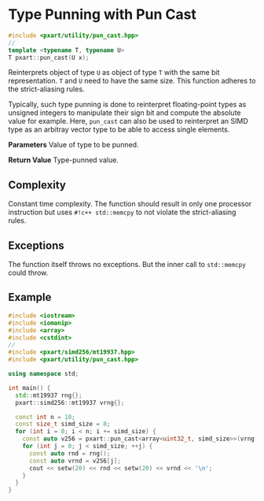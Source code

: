 # Type Punning with Pun Cast

```c++
#include <pxart/utility/pun_cast.hpp>
//
template <typename T, typename U>
T pxart::pun_cast(U x);
```

Reinterprets object of type `U` as object of type `T` with the same bit representation.
`T` and `U` need to have the same size.
This function adheres to the strict-aliasing rules.

Typically, such type punning is done to reinterpret floating-point types as unsigned integers to manipulate their sign bit and compute the absolute value for example.
Here, `pun_cast` can also be used to reinterpret an SIMD type as an arbitray vector type to be able to access single elements.

**Parameters**
Value of type to be punned.

**Return Value**
Type-punned value.

## Complexity
Constant time complexity.
The function should result in only one processor instruction but uses `#!c++ std::memcpy` to not violate the strict-aliasing rules.

## Exceptions
The function itself throws no exceptions.
But the inner call to `std::memcpy` could throw.

## Example

```c++
#include <iostream>
#include <iomanip>
#include <array>
#include <cstdint>
//
#include <pxart/simd256/mt19937.hpp>
#include <pxart/utility/pun_cast.hpp>

using namespace std;

int main() {
  std::mt19937 rng{};
  pxart::simd256::mt19937 vrng{};

  const int n = 10;
  const size_t simd_size = 8;
  for (int i = 0; i < n; i += simd_size) {
    const auto v256 = pxart::pun_cast<array<uint32_t, simd_size>>(vrng());
    for (int j = 0; j < simd_size; ++j) {
      const auto rnd = rng();
      const auto vrnd = v256[j];
      cout << setw(20) << rnd << setw(20) << vrnd << '\n';
    }
  }
}
```
